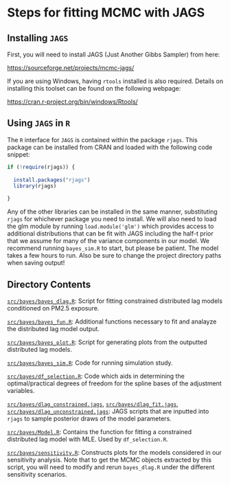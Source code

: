 Steps for fitting MCMC with JAGS
================================================================================================

Installing `JAGS`
-----------------------

First, you will need to install JAGS (Just Another Gibbs Sampler) from here:

<https://sourceforge.net/projects/mcmc-jags/>

If you are using Windows, having `rtools` installed is also required. Details on installing this toolset can be found on the following webpage:

<https://cran.r-project.org/bin/windows/Rtools/>


Using `JAGS` in `R`
--------------------------

The `R` interface for `JAGS` is contained within the package `rjags`. This package can be installed from CRAN and loaded with the following code snippet:

``` r
if (!require(rjags)) {
	
  install.packages("rjags")
  library(rjags)

}

```

Any of the other libraries can be installed in the same manner, substituting `rjags` for whichever package you need to install. We will also need to load the glm module by running `load.module('glm')` which provides access to additional distributions that can be fit with JAGS including the half-t prior that we assume for many of the variance components in our model. We recommend running `bayes_sim.R` to start, but please be patient. The model takes a few hours to run. Also be sure to change the project directory paths when saving output!

Directory Contents
--------------------------

[`src/bayes/bayes_dlag.R`](https://github.com/xiaodan-zhou/covid_wildfire/blob/master/src/bayes/bayes_dlag.R): Script for fitting constrained distributed lag models conditioned on PM2.5 exposure.

[`src/bayes/bayes_fun.R`](https://github.com/xiaodan-zhou/covid_wildfire/blob/master/src/bayes/bayes_fun.R): Additional functions necessary to fit and analayze the distributed lag model output.

[`src/bayes/bayes_plot.R`](https://github.com/xiaodan-zhou/covid_wildfire/blob/master/src/bayes/bayes_plot.R): Script for generating plots from the outputted distributed lag models.

[`src/bayes/bayes_sim.R`](https://github.com/xiaodan-zhou/covid_wildfire/blob/master/src/bayes/bayes_sim.R): Code for running simulation study.

[`src/bayes/df_selection.R`](https://github.com/xiaodan-zhou/covid_wildfire/blob/master/src/bayes/df_selection.R): Code which aids in determining the optimal/practical degrees of freedom for the spline bases of the adjustment variables.

[`src/bayes/dlag_constrained.jags`](https://github.com/xiaodan-zhou/covid_wildfire/blob/master/src/bayes/dlag_constrained.jags), [`src/bayes/dlag_fit.jags`](https://github.com/xiaodan-zhou/covid_wildfire/blob/master/src/bayes/dlag_fit.jags), [`src/bayes/dlag_unconstrained.jags`](https://github.com/xiaodan-zhou/covid_wildfire/blob/master/src/bayes/dlag_unconstrained.jags): JAGS scripts that are inputted into `rjags` to sample posterior draws of the model parameters.

[`src/bayes/Model.R`](https://github.com/xiaodan-zhou/covid_wildfire/blob/master/src/bayes/Model.R): Contains the function for fitting a constrained distributed lag model with MLE. Used by `df_selection.R`.

[`src/bayes/sensitivity.R`](https://github.com/xiaodan-zhou/covid_wildfire/blob/master/src/bayes/sensitivity.R): Constructs plots for the models considered in our sensitivity analysis. Note that to get the MCMC objects extracted by this script, you will need to modify and rerun `bayes_dlag.R` under the different sensitivity scenarios.